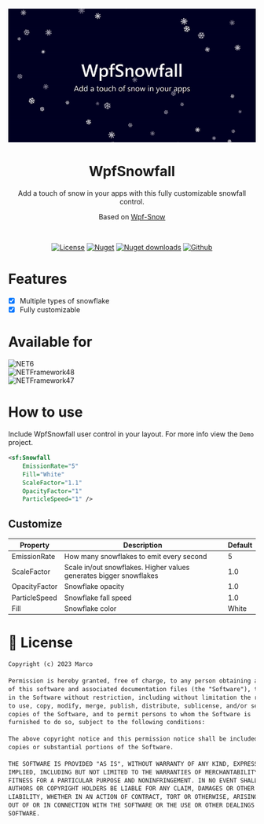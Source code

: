 ﻿![](./Art/cover.gif)

<h1 align="center">WpfSnowfall</h1>
<p align="center">
 Add a touch of snow in your apps with this fully customizable snowfall control.
</p>
<p align="center">
 Based on <a href="https://github.com/tsasioglu/Wpf-Snow">Wpf-Snow</a>
</p>
<br>

<p align="center">
  <a href="https://github.com/marplex/WpfSnowfall/blob/main/LICENSE"><img alt="License" src="https://img.shields.io/github/license/marplex/WpfSnowfall"/></a>
  <a href="https://www.nuget.org/packages/WpfSnowfall/"><img alt="Nuget" src="https://img.shields.io/nuget/v/WpfSnowfall"/></a>
  <a href="https://www.nuget.org/packages/WpfSnowfall/"><img alt="Nuget downloads" src="https://img.shields.io/nuget/dt/WpfSnowfall?label=nuget-downloads"/></a>
  <a href="https://github.com/Marplex"><img alt="Github" src="https://img.shields.io/static/v1?label=GitHub&message=marplex&color=005cb2"/></a> 
</p>



# Features

- [x] Multiple types of snowflake
- [x] Fully customizable

# Available for

![NET6](https://img.shields.io/badge/.NET-6.0-red)<br/>
![NETFramework48](https://img.shields.io/badge/.NET%20Framework-4.8-orange)<br/>
![NETFramework47](https://img.shields.io/badge/.NET%20Framework-4.7-orange)<br/>

# How to use

Include WpfSnowfall user control in your layout. For more info view the `Demo` project.

```xml
<sf:Snowfall
    EmissionRate="5"
    Fill="White"
    ScaleFactor="1.1"
    OpacityFactor="1"
    ParticleSpeed="1" />
```

## Customize

| Property      	| Description                                                        	| Default 	|
|---------------	|--------------------------------------------------------------------	|---------	|
| EmissionRate  	| How many snowflakes to emit every second                           	| 5       	|
| ScaleFactor   	| Scale in/out snowflakes. Higher values generates bigger snowflakes 	| 1.0     	|
| OpacityFactor 	| Snowflake opacity                                                  	| 1.0     	|
| ParticleSpeed 	| Snowflake fall speed                                               	| 1.0     	|
| Fill          	| Snowflake color                                                    	| White   	|


# 📜 License

```xml
Copyright (c) 2023 Marco

Permission is hereby granted, free of charge, to any person obtaining a copy
of this software and associated documentation files (the "Software"), to deal
in the Software without restriction, including without limitation the rights
to use, copy, modify, merge, publish, distribute, sublicense, and/or sell
copies of the Software, and to permit persons to whom the Software is
furnished to do so, subject to the following conditions:

The above copyright notice and this permission notice shall be included in all
copies or substantial portions of the Software.

THE SOFTWARE IS PROVIDED "AS IS", WITHOUT WARRANTY OF ANY KIND, EXPRESS OR
IMPLIED, INCLUDING BUT NOT LIMITED TO THE WARRANTIES OF MERCHANTABILITY,
FITNESS FOR A PARTICULAR PURPOSE AND NONINFRINGEMENT. IN NO EVENT SHALL THE
AUTHORS OR COPYRIGHT HOLDERS BE LIABLE FOR ANY CLAIM, DAMAGES OR OTHER
LIABILITY, WHETHER IN AN ACTION OF CONTRACT, TORT OR OTHERWISE, ARISING FROM,
OUT OF OR IN CONNECTION WITH THE SOFTWARE OR THE USE OR OTHER DEALINGS IN THE
SOFTWARE.
```